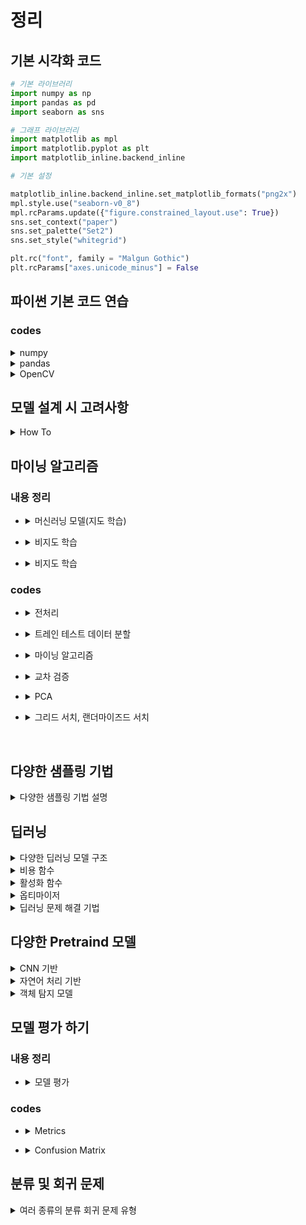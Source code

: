 # 정리 

## 기본 시각화 코드
```py
# 기본 라이브러리
import numpy as np
import pandas as pd
import seaborn as sns

# 그래프 라이브러리
import matplotlib as mpl
import matplotlib.pyplot as plt
import matplotlib_inline.backend_inline

# 기본 설정 

matplotlib_inline.backend_inline.set_matplotlib_formats("png2x")
mpl.style.use("seaborn-v0_8")
mpl.rcParams.update({"figure.constrained_layout.use": True})
sns.set_context("paper") 
sns.set_palette("Set2") 
sns.set_style("whitegrid") 

plt.rc("font", family = "Malgun Gothic")
plt.rcParams["axes.unicode_minus"] = False
```
<!------------------------------------------------------------------------------------------------------->
## 파이썬 기본 코드 연습

### codes

<details><summary>numpy</summary>

```py
import numpy as np

a = np.array([1,2,3,4,5])
np.arange(1,2,0.1)
np.linspace(1,3,4)
np.zeros((3,4))
np.ones((3,4))
np.empty((3,4,3))
np.random.random((3,2))
np.random.randint(1,20,(3,4,2))

# 사이즈확인
a.ndim
a.size
a.shape

# 모양 바꾸기
a.reshape(5,1)
a.T
a.transpose()
a.flatten()
a.ravel()

a[:,np.newaxis,np.newaxis,np.newaxis,np.newaxis,np.newaxis,np.newaxis]
np.expand_dims(a, axis=1)

#indexing
list_a = np.arange(1,11).reshape(2,5) #.tolist() #리스트로 바꾸기
list_a[0,2]
list_a[:,2]

list_a[(5 >= list_a) | (list_a % 2 == 0)]
list_a[(5 >= list_a) & (list_a % 2 == 0)]

list_a = np.arange(1,10).reshape(3,3)
list_b = np.arange(11,20).reshape(3,3)
list_a + list_b
list_a + 10 == list_b

list_a + np.array([[1],[2],[3]])
list_a + np.array([1,2,3])

np.concatenate((list_a,list_b),axis=0)
np.concatenate((list_a,list_b),axis=1)
np.vstack((list_a,list_b))
np.hstack((list_a,list_b))

np.unique(np.array([2,2,3,4,4,4,3]))
np.unique(np.array([2,2,3,4,4,4,3]), return_counts=True)
np.unique(np.array([2,2,3,4,4,4,3]), return_counts=True, return_index=True, return_inverse= True)

np.flip(np.array([1,2,3]))
np.flip(np.array([[1,2,3],[1,2,3],[1,2,3]]),axis=0)

np.save('file.npy',np.arange(1,10,1)*1000)
np.load('file.npy')
```
</details>

<details><summary>pandas</summary>

```py
import pandas as pd

dates = pd.date_range("20240510", periods=20)
df = pd.DataFrame(np.random.randint(1,4,(20,4)),
                  index=dates,
                  columns=list('ABCD'))

df.head(2) # df.tail(2)
df.to_numpy() # df.values
df.describe()
df.sort_index(axis=1,ascending=False)
df.sort_index(axis=0,ascending=False)
df.sort_values(['A','B'], ascending=[True,False]) # 순위 매기기
# df.sample(6)

df['A'] # 시리즈
df[['A','B']] # 데이터 프레임 으로

df["2024-05-10":"2024-05-20"] # index로 슬라이싱
df.loc["2024-05-10"] # 시리즈
df.loc[["2024-05-10"]] # 데이터 프레임 으로

df.loc["2024-05-10",['B']] # 시리즈
df.loc[["2024-05-10"],['B']] # 데이터 프레임 으로

df.loc["2024-05-10":"2024-05-20",'B':'C'] # 데이터 프레임 으로
df.loc[["2024-05-10","2024-05-20"],'B':'C'] # 데이터 프레임 으로

df.loc["2024-05-10",'A'] # 단일값
df.at["2024-05-10",'A'] # 단일값

df.iloc[3] # 시리즈
df.iloc[2:3] # 데이터 프레임 으로
df.iloc[2,3] # 데이터 프레임 으로
df.iat[2,3] # 데이터 프레임 으로
# New std
dates = pd.date_range("20230515", periods=10)
s1 = pd.Series(1, index=dates)

df.at['2024-05-15','A'] = 100
# df['E'] = s1
df_1 = df.copy()
df_1.iloc[3:5,2:3] = np.nan
df_1.iloc[5:12,1:3] = np.nan

df_1.dropna(how='any') # 하나라도 있으면 날리겠다
df_1.dropna(how='all') # 컬럼전체가 nan이면 날리겠다.

df_1.isna().sum() # 커럼별로
(~df_1.isna()).sum() # na가 아닌값찾기
df_1.isna().sum(axis=1) # 로우별로

df_1.fillna(value=999,inplace=True)

# 통계정보
df_1.mean(axis=1)
df_1.median(axis=1)
s_2 = pd.Series(np.random.randint(0,5,10))
s_2.unique()
s_2.nunique() # = len(s_2.unique())
s_2.value_counts().sort_index().sort_values() # 등등등

s_3 = pd.Series(['ASD','asd',np.nan])

# 스트링을 가정하여 한다. https://pandas.pydata.org/pandas-docs/stable/user_guide/text.html
s_3.str.lower()
s_3.str.lower()


# pandas
import pandas as pd

dates = pd.date_range("20240510", periods=20)
df = pd.DataFrame(np.random.randint(1,4,(20,4)),
                  index=dates,
                  columns=list('ABCD'))

df.head(2) # df.tail(2)
df.to_numpy() # df.values
df.describe()
df.sort_index(axis=1,ascending=False)
df.sort_index(axis=0,ascending=False)
df.sort_values(['A','B'], ascending=[True,False]) # 순위 매기기
# df.sample(6)
df = pd.DataFrame(np.random.randn(10,4))

a = df[:3]
b = df[3:6]
c = df[6:]
list_of_abc = [a,b,c]
pd.concat(list_of_abc)
left = pd.DataFrame({"key": ["foo", "foo"], "lval": [1, 2]})
right = pd.DataFrame({"key": ["foo", "foo"], "rval": [4, 5]})

pd.merge(left, right) # 키값이 유니크 하지 않기 때문에 각키별로 각각 붙인다.
left = pd.DataFrame({"key1": ["foo1", "foo2"], "lval": [1, 2]})
right = pd.DataFrame({"key2": ["foo1", "foo2"], "rval": [4, 5]})

pd.merge(left, right, left_on='key1', right_on='key2')
pd.merge(left, right, left_on='key1', right_on='key2', how='outer')
pd.merge(left, right, left_on='key1', right_on='key2', how='left')
pd.merge(left, right, left_on='key1', right_on='key2', how='right')

pd.merge(left, right, how='cross', indicator=True)
# gruoping
df = pd.DataFrame(
    {
        "A": ["foo", "bar", "foo", "bar", "foo", "bar", "foo", "foo"],
        "B": ["one", "one", "two", "three", "two", "two", "one", "three"],
        "C": np.random.randint(1,10,8),
        "D": np.random.randint(1,10,8),
    }
)
df
df.groupby(by=['A','B'])[['C','D']].sum() # A, B의 컬럼을 그룹화 하고, C끼리 D끼리 더하기
df.groupby(by=['A','B'])[['C','D']].mean() # A, B의 컬럼을 그룹화 하고, C끼리 D끼리 더하기
df.groupby(by=['A','B'])[['C','D']].median() # A, B의 컬럼을 그룹화 하고, C끼리 D끼리 더하기
df2=df.groupby(by=['B','A'])[['C','D']].sum()

print(df2.stack())
display(df2.stack().unstack(0))
df = pd.DataFrame({
    "A": ["one", "one", "two", "three"] * 3,
    "B": ["A", "B", "C"] * 4,
    "C": ["foo", "foo", "foo", "bar", "bar", "bar"] * 2,
    "D": np.random.randn(12),
    "E": np.random.randn(12),
})

pd.pivot_table(df, index=['C'], columns=['B'], values=['D'], aggfunc='var')

df.to_excel('test.xlsx', sheet_name='sheet1', index=False)
df = pd.read_excel('test.xlsx')
df.to_csv('test.csv', encoding='utf-8')
df.plot.bar()
```
</details>

<details><summary>OpenCV</summary>

```py
# !pip install opencv-python==4.6.0.66
import cv2
import matplotlib.pyplot as plt
import numpy as np

print(cv2.__version__)

## 이미지 열기
img = cv2.imread('images\cat.bmp')
cv2.imshow('image', img)
cv2.waitKey(1000) # 안의 값은 시간초

while True:
    if cv2.waitKey() == ord('x'): # 또는 ascii 코드 를 입력하면 
        cv2.destroyAllWindows()
        break

cv2.imwrite('new.jpg', img)
## matplotlib 을 이용한 이미지 열기

img = cv2.imread('images\waldo.png')

bgr_img = img

# plt.imshow(rgb_img);
inst_ = bgr_img.copy()
inst_B = bgr_img[:,:,0].copy()
bgr_img[:,:,0] = bgr_img[:,:,2]
bgr_img[:,:,2] = inst_B

plt.imshow(bgr_img);
gray_img = cv2.imread('images\waldo.png', cv2.IMREAD_GRAYSCALE)
plt.imshow(gray_img, cmap='gray');
img = cv2.imread('images\cat.bmp')

img[:,:,0].flatten() # B
img[:,:,1].flatten() # G
img[:,:,2].flatten() # R
img.dtype

black_img = np.zeros((20, 20, 3), dtype=np.uint8)
white_img = np.ones((20, 20, 3), dtype=np.uint8) * 255
# rgb_img = cv2.cvtColor(bgr_img, cv2.COLOR_BGR2RGB)
# # rgb_img[세로 픽셀 범위 , 가로 픽셀 범위, BGR 값]
# plt.imshow(rgb_img[30:330,250:550]);

#흰도화지 만들기
# img = np.ones((400,400,3), np.uint8) * 255
# gray_img = cv2.imread('new.png', cv2.IMREAD_GRAYSCALE)
# cv2.rectangle(img, (50,200 ,150,100), (100,24,24), 5)
rgb_img_coppied = gray_img.copy()
rectpoint = [(250,340), (500,100)]
color = (100,24,24)
line_width = 2
cv2.rectangle(rgb_img_coppied, rectpoint[0], rectpoint[1], color, line_width)
cv2.putText(rgb_img_coppied, 'Cat',(250, 90), cv2.FONT_HERSHEY_SCRIPT_SIMPLEX, 2, (0,0,255), 1,cv2.LINE_AA)
plt.imshow(rgb_img_coppied);
gray_img = cv2.imread('images\waldo.png', cv2.IMREAD_GRAYSCALE)

#numpy np.clip 이랑 비슷하다 cv2.add(src, 100) 는 255가 넘어가면 다시 0부터 시작한다.
plt.imshow(cv2.add(gray_img, 200), cmap='gray');

## 사각형 그리기
import pandas as pd
df = pd.DataFrame({'A': [1, 2, 3], 'B': [4, 5, 6]})
isin_result = df.isin([2, 5])
print(isin_result)


```

</details>

## 모델 설계 시 고려사항
<details><summary>How To</summary>

- 데이터 불균형 30% 기준
- 다양한 샘플링 및 다양한 metrics 설정
  - 정확도, 정밀도, 재현율, F1 스코어, AUC-ROC,
  - 회귀 : RMSE, MAE 등 
- 표로 잘 정리하기

</details>

<!------------------------------------------------------------------------------------------------------->


## 마이닝 알고리즘

### 내용 정리
- <details><summary>머신러닝 모델(지도 학습)</summary>
    
    |모델|이름|설명|
    |---|---|---|
    |분류|Decision Tree|트리구조로 데이터를 분류, 조건 분기|
    |-|Random Forest|앙상블 기법중 baseline Bagging 중 하나 <br> 여러개의 DT로 구성|
    |-|KNN|가까운 K 개의 데이터를 기반으로 결정 <br> baseline L1 및 L2 거리|
    |-|SVM|클래스 간의 경계를 최대화하여 초평면을 찾는다.|
    |회귀|Linear Regression|선형 관계 모델링|
    |-|Logistic Regression|이진 분류를 위한 회귀 분석 기법,<br> baseline 확률로     출력값을 변환|
    |인공 신경망|NN|여러층의 뉴런|
    |기타|AdaBoost|약한 학습기 x N = 강한 학습기|
    |-|XGBoost|Gradient Boosting Machines 의 효율적이고 강력하게 개선|
</details>

- <details><summary>비지도 학습</summary>

    |종류|이름|설명|
    |-|-|-|
    |클러스터링|k-means|비슷한 포인트를 가깝게 위치|
    |-|계층적 클러스터링|트리 구조로 조직화|
    |연관 규칙|Apriori 알고리즘|자주 발생 하는 연관 집합|
    |-|FP-Growth|Apriori 보다 효율적인 |
    |차원 축소|PCA|데이터를 압축, 저차원으로|
    |-|t-SNE|2~3 차원으로 시각화, 비슷한 데이터 그룹화|

    baseline 클러스터링 : 유사도 기준 L1(manhatten), L2(Euclidean) 으로 군집화
</details>

- <details><summary>비지도 학습</summary>

    |종류|이름|설명|
    |---|---|---|
    |기법|K-fold 교차 검증|점수 평균|
    |-|Grid search|모든 경우의수를 본다|
    |-|Randomized search|랜덤한 경우의수를 본다|
    |앙상블|bagging<br> (bootstrap aggregating)|1. baseline N 개의 샘플을 뽑기<br>->집어넣고 N 개의 샘플을 뽑는다. <br> 2. 중복이 생길 수 있음|
    |-|Boosting|약한 학습기 X N = 강한 학습기 <br>AdaBoost, XGBoost, Lgith GBM, Cat     Boost 등|
    |-|Stacking|여러 개의 기초모델의 예측<br>종합하여 새로운 메타모델 생성|

    <details>
    <summary>K-fold 교차 검증</summary>

    - 훈련 데이터를 k 개로 분할해 번갈아 가면서 훈련 평가
        |학습 모델|데이터1|데이터2|데이터3|데이터4|데이터5|
        | ---   | --- | --- | --- | --- | --- |
        | 학습 1 | train | train | train | train | test |
        | 학습 2 | train | train | train | test | train |
        | 학습 3 | train | train | test | train | train |
        | 학습 4 | train | test | train | train | train |
        | 학습 5 | test | train | train | train | train |

    </details>
</details>

### codes

- <details><summary>전처리</summary>

    ```py
    from sklearn.preprocessing import StandardScaler, MinMaxScaler, RobustScaler

    ```
</details>

- <details><summary>트레인 테스트 데이터 분할</summary>

    ```py
    from sklearn.model_selection import train_test_split


    x_train, x_test, y_train, y_test = train_test_split(
        x_data,y_data,
        test_size=0.3,
        random_state=42,
        )
        # stratify=y_data
        # y라벨의 비율 유지
    ```
</details>

- <details><summary>마이닝 알고리즘</summary>

    ```py
    # 머신러닝 라이브러리
    import sklearn
    # Main Models
    from sklearn.neighbors import KNeighborsClassifier # KNN
    from sklearn.tree import DecisionTreeClassifier # 의사결정나무
    from sklearn.linear_model import LogisticRegression # 로지스틱 회귀
    from sklearn.svm import SVC # 서포트 벡터 분류
    from sklearn.ensemble import RandomForestClassifier # 랜덤 포레스트 분류
    from sklearn.ensemble import GradientBoostingClassifier # 그래디언트 부스팅 분류
    from sklearn.naive_bayes import GaussianNB # 가우시안 나이브 베이즈
    from xgboost import XGBRegressor # XGB 회귀

    # Extras
    from sklearn.svm import NuSVC # Nu 서포트 벡터 분류
    from sklearn.svm import LinearSVC # 선형 서포트 벡터 분류
    from sklearn.ensemble import AdaBoostClassifier # AdaBoost 분류
    from sklearn.ensemble import ExtraTreesClassifier # Extra Trees 분류
    from sklearn.ensemble import HistGradientBoostingClassifier # 히스토그램 기반 그래디언트 부스팅 분류
    from sklearn.ensemble import BaggingClassifier # 배깅 분류
    from sklearn.discriminant_analysis import LinearDiscriminantAnalysis # 선형 판별 분석
    from sklearn.discriminant_analysis import QuadraticDiscriminantAnalysis # 이차 판별 분석
    from sklearn.linear_model import RidgeClassifier # 릿지 분류
    from sklearn.linear_model import Perceptron # 퍼셉트론
    from sklearn.neural_network import MLPClassifier # 다층 퍼셉트론 분류
    from sklearn.gaussian_process import GaussianProcessClassifier # 가우시안 프로세스 분류
    from sklearn.naive_bayes import ComplementNB # 보완 나이브 베이즈
    from sklearn.naive_bayes import BernoulliNB # 베르누이 나이브 베이즈
    import xgboost as xgb # xgb (별칭)


    ```
</details>

- <details><summary>교차 검증</summary>

    ```py
    from sklearn.ensemble import RandomForestRegressor
    from sklearn.pipeline import Pipeline
    from sklearn.impute import SimpleImputer
    from sklearn.model_selection import cross_val_score

    # 전처리기 na값 자동채움과
    # 랜덤 포레스트의 모델을 파이프라인으로 구축,
    # 동일한 결과를 위한 random_state=0
    my_pipe = Pipeline(steps=[
        ('preprocessor', SimpleImputer()) ,
        ('model', RandomForestRegressor(n_estimators=50, random_state=0))
    ])

    #neg_mab_error 의 결과는 -으로 나오기 때문에 -1 을 곱해준다.
    scores = -1 * cross_val_score(
        my_pipe, X, y,
        cv=4,
        scoring='neg_mean_absolute_error')

    print(scores.mean())

    ```
</details>

- <details><summary>PCA</summary>

    ```py
    from sklearn.decomposition import PCA

    # 주성분 분석 n = 차원 수
    pca = PCA(n_components = 2).fit_transform(feature_df)
    ```
</details>

- <details><summary>그리드 서치, 랜더마이즈드 서치</summary>

    ```py
    from sklearn.model_selection import GridSearchCV
    from sklearn.model_selection import RandomizedSearchCV
    from sklearn.model_selection import StratifiedKFold

    def grid_search(x_train, y_train, params, base_model):
        model_base = GridSearchCV( # or Randomized Search
            # n_iter=10 # for Randomized Search
            base_model,
            params,
            cv = StratifiedKFold(3,shuffle=True, random_state = 209), # Cross Valid
            return_train_score=True,
            n_jobs = -1 # CPU or GPU?
            )

        model_base.fit(x_train, y_train)

        best_model = model_base.best_estimator_
        best_pred = best_model.predict(x_test)
        print("최고 정확도", metrics.accuracy_score(best_pred,y_test))
        return best_model, grid_model.cv_results_ # 최고성능 모델과 ,교차검증 결과

    params = {} # dict 형식 {"파라미터": list,}

    ```
</details>
<br>

<!------------------------------------------------------------------------------------------------------->

## 다양한 샘플링 기법
<details><summary>다양한 샘플링 기법 설명</summary>

### 샘플링 기법
- 임의 추출
- 계통 추출 (공장)
- 층화 추출 (나이 및 성별별 추출)
- 군집 추출 (전국 -> 서울)
- 다 단계 추출 (전국 -> 서울 -> 남성)
- 비 확률적 추출 (임의 추출)

주의 : 편향적인 데이터가 되지 않게

### 샘플링 기법 코드

```
# 언더 샘플링
RandomUnderSampler
EditedNearestNeighbours 

# 오버 샘플링
RandomOverSampler
SMOTE

# Both
SMOTEENN
```

</details>


<!------------------------------------------------------------------------------------------------------->

## 딥러닝
<details><summary>다양한 딥러닝 모델 구조</summary>

|이름|특징|구조|
|-|-|-|
|단층 퍼셉트론|XOR 문제와 같은 비선형 문제를 해결할 수 없음<br>역전파는 존재하지 않았다|단층 구조|
|다층 퍼셉트론 (MLP)|범용 근사기:<br>충분히 크고 복잡한 어떠한 문제라도 이론적으로 학습 가능|입력층, 은닉층(다수), 출력층|
|CNN (Convolutional Neural Networks)|공간적 계층 구조를 통해 이미지 및 비디오 데이터의 특징 추출에 탁월함|Convolutional layer, Pooling layer, Fully Connected layer|
|RNN (Recurrent Neural Networks)|시퀀스 데이터 처리에 강점,<br>시계열 및 자연어 처리에 유용|Recurrent 구조, Hidden state vector|
|LSTM (Long Short-Term Memory)|장기 의존성 문제를 해결하기 위해 설계됨,<br>Forget-Input-Output Gate 및 Cell state(기억 셀)를 사용|LSTM Cell 구조, Gates (Forget, Input, Output), Cell state|
|GRU (Gated Recurrent Unit)|LSTM의 경량화된 변형,<br>더 간단한 구조로 기억 셀 없이 Gate만 사용|GRU Cell 구조, Update Gate, Reset Gate|
|AutoEncoder|데이터의 차원을 축소하고 재생성하여 데이터 압축 및 노이즈 제거,<br>특성 학습에 사용됨|Encoder -> Latent Space(z) -> Decoder|
|Transformer|Attention 메커니즘을 사용하여 입력 시퀀스의 모든 요소를 동시적으로 처리,<br>장기 의존성 문제 해결|Self-Attention Mechanism, Encoder-Decoder 구조, Multi-Head Attention, Position-wise Feed-Forward Networks|
|ResNet (Residual Networks)|Residual Block을 사용하여 매우 깊은 신경망을 학습,<br>Gradient Vanishing 문제 완화|Residual Block, Skip Connections, Convolutional Layers|
|EfficientNet|모델의 크기와 계산 효율성을 조정하기 위한 Compound Scaling 사용,<br>높은 성능과 효율성 제공|EfficientNet Blocks, Compound Scaling, Swish Activation Function|
|VAE (Variational Autoencoder)|잠재 공간의 확률 분포를 학습하여 새로운 샘플을 생성,<br>데이터의 확률적 특성을 모델링|Encoder, Latent Space (Probability Distribution), Decoder, Variational Objective|
|GAN (Generative Adversarial Network)|생성자와 판별자 간의 경쟁을 통해 데이터 생성,<br>이미지 생성, 데이터 증강 등에 사용|Generator, Discriminator, Adversarial Training|

</details>

<details><summary>비용 함수</summary>

### 비용함수 및 손실함수
- 손실 함수 : 데이터 포인트 하나에 대한 오차 함수
- 비용 함수 : 전체 데이터에 대한 오차 함수

|구분|이름|특징|구조|
|-|-|-|-|
|회귀 문제|단층 퍼셉트론|XOR 같은 비선형 문제에 대한 한계<br>역전파는 존재하지 않았다|단층 구조|
|-|MSE|제곱, 이상치에 민감|$\text{MSE} = \frac{1}{N} \sum_{i=1}^{N} (y_i - \hat{y}_i)^2$|
|-|MAE|절대 값, 이상치에 둔감|$\text{MSE} = \frac{1}{N} \sum_{i=1}^{N} \lvert y - \hat{y} \lvert$|
|-|허브 손실|MSE + MAE|MSE + MAE 의 구조|
|-|로그 코사인 유사도|이상치에 매우 강함|$\log - \cosh = \frac{1}{N} \sum^{N}_{i = 1} \log({\cosh (\hat{y}-y)})$|
|분류 문제|Cross Entropy Error|이진 분류 : binary CEE<br>다중 분류 : Categorical CEE|$CEE = -\sum_{k=1}^i t_k\text{log}\hat{y}$|
|-|힌지 손실|SVM 에서 사용<br>마진 오류 최소화||
|-|제곱 힌지 손실|이상치의 민감||
|-|포칼 손실|오답에 대한 가중치 부여||

</details>

<details><summary>활성화 함수</summary>

### 비용함수 및 손실함수
- 손실 함수 : 데이터 포인트 하나에 대한 오차 함수
- 비용 함수 : 전체 데이터에 대한 오차 함수
- 종류 :
    |이름|공식|출력 범위
    |-|-|-|
    |Sigmoid|$\phi = \frac{1}{1+e^{-x}}$|0 ~ 1|
    |tanh|$\tanh(x) = \frac{e^x - e^{-x}}{e^x + e^{-x}}$|-1 ~ 1|
    |ReLU|$f(z) = max(0, z)$|$0 \leq f(x)$|
    |Leaky ReLU|$f(z) = max(\epsilon z, z)$|$0 \leq f(x)$|
    |ELU|$f(x) = x \space \text{if } x \geq 0$<br>$f(x) = \alpha (e^x - 1) \space \text{if } x < 0$|$0 \leq f(x)$|
    |SoftPlus|$f(z) =  \ln(1 + e^x)$|$0 \leq f(x)$|
    |GeLU|$0.5 \cdot x \cdot \left( 1 + \tanh \left( \sqrt{\frac{2}{\pi}} \cdot \left( x + 0.044715 \cdot x^3 \right) \right) \right)$|Free <br>ReLU 계열 그래프와 비슷|

</details>

<details><summary>옵티마이저</summary>

### 옵티 마이저
- 옵티 마이저 : 수치 최적화 알고리즘
- 종류 :
    |이름|학습률|탐색 방향|알고리즘 기반|
    |-|-|-|-|
    |SGD|상수|기울기|탐색 방향
    |Momentum|상수|단기 누적 기울기|탐색 방향
    |AdaGrad|장기 파라미터 변화량과 반비례|기울기|학습 률
    |RMSProp|단기 파라미터 변화량과 반비례|기울기|학습 률
    |Adam|단기 파라미터 변화량과 반비례|단기 누적 Grad|학습 률

</details>

<details><summary>딥러닝 문제 해결 기법</summary>

### 문제 및 완화법
- 경사 소실 문제
    - ReLU 계열의 활성화 함수 사용 <br> (Dead ReLU 문제가 발생할 수 있음)
- 과적합 문제
    |이름|내용|
    |-|-|
    |L1 규제|가중치의 절대값과 비례하는 비용 추가<br>가중치를 0으로 만들어 특성에 대한 영향 제거<br>(모델의 희소성 증가)|
    |L2 규제|가중치의 제곱에 비례하는 비용 추가<br>가중치의 값을 줄여 복잡성을 낮춘다<br>(가중치가 너무 커지는 것을 방지)<br>|
    |드롭 아웃|학습 과정 중 노드를 임의로 비활성|
    |Early Stop|더 이상 학습이 진행되지 않을떄 학습 중단|
    |데이터 증강|비슷한 데이터를 복제하여 학습 데이터로 만듬<br>테스트 할떄 증강 금지|




</details>



<!------------------------------------------------------------------------------------------------------->

## 다양한 Pretraind 모델
<details><summary>CNN 기반</summary>

|이름|내용|특징|레이어|
|-|-|-|-|
|LeNet|CNN 초기 모델|얀 르쿤에 의해 개발, 손글씨 인식에 사용|기본 CNN 구조 (Convolutional Layers, Pooling Layers)|
|AlexNet|ReLU 활성화 함수, 데이터 증강, MaxPooling을 통한 벡터화, 드롭아웃, 다중 GPU 활용|ReLU 활용, 데이터 증강으로 성능 향상|Convolutional Layers, ReLU, MaxPooling, Dropout|
|VGG-16|3x3 필터와 2x2 MaxPooling 활용, 구조 단순화, 규제 기법 적용|옥스포드 VGG 그룹에 의해 개발, 깊이 있는 네트워크|Convolutional Layers (3x3), MaxPooling (2x2), Fully Connected Layers|
|InceptionNet<br>(Google Net)|Bottle neck 구조, Inception Module, Auxiliary classifier, Main classifier|Google에 의해 개발, 1x1 필터로 파라미터 수 감소|Inception Modules, 1x1, 3x3, 5x5 Convolutions, Pooling|
|ResNet|Residual block을 통한 Skip Connection, 경사 소실 문제 완화|Microsoft에 의해 개발, VGG-19의 뼈대, Residual Blocks 사용|Residual Blocks, Skip Connections, Convolutional Layers|
|MobileNet|Depthwise Separable Convolution, 각 채널별로 독립적인 연산 후 통합|Google의 Howard에 의해 개발, 성능 유지 및 속도 향상|Depthwise Separable Convolutions, 1x1 Convolutions|
|DenseNet|Dense Block 구조, 모든 레이어의 input을 output에 Concat|ResNet과 비슷한 성능, Feature 재사용 증가|Dense Blocks, Convolutional Layers, Concatenation|
|EfficientNet|최적의 Depth, Width, Resolution을 찾기 위한 Grid Search, 효율적인 모델 크기 및 성능|구글에 의해 개발, 모델 크기와 계산 효율성 최적화|Compound Scaling, Convolutional Layers, EfficientNet Blocks|

</details>


<details><summary>자연어 처리 기반</summary>

|이름|내용|특징|
|-|-|-|
|Transformer|Attention 메커니즘을 사용하여 입력 시퀀스의 모든 요소를 동시적으로 처리하며, 장기 의존성 문제를 해결하는 모델|Self-Attention, Multi-Head Attention, Encoder-Decoder 구조|
|BERT (Bidirectional Encoder Representations from Transformers)|양방향 컨텍스트를 사용하여 자연어 이해 성능을 향상시킨 모델. Masked Language Modeling과 Next Sentence Prediction을 통해 사전 학습됨|Bidirectional Context, Pre-training and Fine-tuning, 다양한 NLP 작업에 활용|
|GPT (Generative Pre-trained Transformer)|대규모 언어 모델로, 언어 생성과 번역을 포함한 다양한 NLP 작업에 강력한 성능을 발휘. Transformer 기반으로 대규모 데이터에서 사전 학습됨|Unidirectional Context, Language Modeling, Transfer Learning|

</details>

<details><summary>객체 탐지 모델</summary>

|Shots|이름|내용|특징|
|-|-|-|-|
|Two|R-CNN<br>(Regions with CNN features)|전통적인 객체 탐지 방법:<br>Selective Search로 영역을 제안-><br>CNN으로 피처 벡터로 변환-><br>분류 및 경계 상자를 예측|Two-stage detector,<br>Selective Search,<br>CNN-based feature extraction|
|Two|Fast R-CNN|R-CNN의 개선, 전체 이미지에 대해 CNN을 한 번만 실행,<br>RoI Pooling로 각 제안 영역의 피처를 추출 분류 및 회귀|RoI Pooling,<br>End-to-end training,<br>Faster processing compared to R-CNN|
|Two|Faster R-CNN|Region Proposal Network (RPN)과<br>Fast R-CNN을 결합|RPN for region proposals,<br>ROI Pooling|
|One|YOLO<br>(You Only Look Once)|One-Shot. 빠른 속도와 높은 실시간 성능|Bounding box regression,<br>Class prediction|
|One|SSD<br>(Single Shot MultiBox Detector)|다양한 크기 객체를 탐지<br>다양한 스케일의 특성을 활용|Multi-scale feature maps,<br>Default boxes|

> RoI : Region of interest

</details>

<!-------------------------------------------------------------------------------------------------------> 

## 모델 평가 하기

### 내용 정리

- <details><summary>모델 평가</summary>
  
  1. 정확도(Accuracy):
      - 일반적 평가 지표
      - 데이터가 균형
  
  2. 재현율(Recall), 정밀도(Precision), F1-score:
      - 데이터의 불균형 30% 이상일때
      - 재현율: 실제 양성 중 양성 비율 <br>
         : $$\frac{\text{TP}}{\text{FP} + {\text{FP}}}$$
      - 정밀도: 예측한 양성 중 실제 양성비율 <br>
         : $$\frac{\text{TP}}{\text{FP} + {\text{FN}}}$$
      - F1-score: 재현율과 정밀도의 조화 평균
  
  3. 혼동 행렬(Confusion Matrix):
      - 실제 값과 예측 값의 관계를 보여줌
      - 정확도, 재현율, 정밀도 지표
      - ROC 곡선 및 AUC(Area Under the Curve):
          - 이진 분류 시 평가 Metric
          - 임계값에 따른 True Positive Rate와 False Positive Rate를 나타냄
          - AUC 값이 1에 가까울수록 모델의 성능이 좋음, 0.5 는 넘어야 함
          - AUC = 0.5 -> 랜덤 분류기와 성능이 같다.
  
  4. R-squared(R2-Score):
  
      - 회귀 모델 평가에 사용되는 지표
      - 모델이 종속변수의 변동을 얼마나 잘 설명하는지 나타냄
      - 0에서 1 사이의 값을 가지며, 1에 가까울수록 모델 성능이 좋음

  5. 교차 검증(Cross-Validation):
  
      - k개의 폴드(fold)로 나누어 모델을 평가
      - 훈련 ,검증 데이터를 분리 후 일반화 성능 평가
      - 과적합을 방지하고, 안정성을 확인
  
  
  
  6. 도메인 지식 활용:
  
      - 데이터에 대한 도메인 이해 및 평가

</details>

### codes

- <details><summary>Metrics</summary>

    ```py
    from sklearn import metrics

    ```
</details>

- <details><summary>Confusion Matrix</summary>

    ```py

    ```
</details>

<!-------------------------------------------------------------------------------------------------------> 

## 분류 및 회귀 문제
<details><summary>여러 종류의 분류 회귀 문제 유형</summary>

### 분류 문제
|이름|내용|
|-|-|
|Mnist|손 글씨 분류|
|CIFAR|사진 대상 분류|
|텍스트, 표정, 감성|주로 시퀀스 context 해석 문제|
|일 대 다 분류|단계별로 하나씩 분류|

### 회귀 문제
|이름|내용|
|-|-|
|주택 가격 예측|가격 예측|
|주식 가격 예측|가격 예측|
|온도 예측|기상 데이터로 온도 예측|

</details>

<!-------------------------------------------------------------------------------------------------------> 